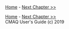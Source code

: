
<!-- BEGIN COMMENT -->

[Home](README.md) - [Next Chapter >>](CMAQ_UG_references.md)

<!-- END COMMENT -->



<!-- BEGIN COMMENT -->

[Home](README.md) - [Next Chapter >>](CMAQ_UG_references.md)<br>
CMAQ User's Guide (c) 2019<br>

<!-- END COMMENT -->
